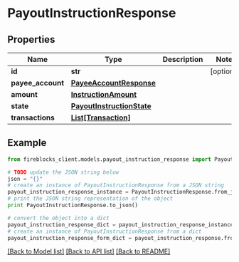 # PayoutInstructionResponse


## Properties

Name | Type | Description | Notes
------------ | ------------- | ------------- | -------------
**id** | **str** |  | [optional] 
**payee_account** | [**PayeeAccountResponse**](PayeeAccountResponse.md) |  | 
**amount** | [**InstructionAmount**](InstructionAmount.md) |  | 
**state** | [**PayoutInstructionState**](PayoutInstructionState.md) |  | 
**transactions** | [**List[Transaction]**](Transaction.md) |  | 

## Example

```python
from fireblocks_client.models.payout_instruction_response import PayoutInstructionResponse

# TODO update the JSON string below
json = "{}"
# create an instance of PayoutInstructionResponse from a JSON string
payout_instruction_response_instance = PayoutInstructionResponse.from_json(json)
# print the JSON string representation of the object
print PayoutInstructionResponse.to_json()

# convert the object into a dict
payout_instruction_response_dict = payout_instruction_response_instance.to_dict()
# create an instance of PayoutInstructionResponse from a dict
payout_instruction_response_form_dict = payout_instruction_response.from_dict(payout_instruction_response_dict)
```
[[Back to Model list]](../README.md#documentation-for-models) [[Back to API list]](../README.md#documentation-for-api-endpoints) [[Back to README]](../README.md)


